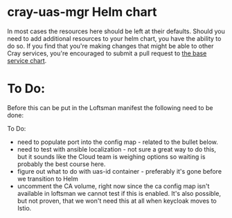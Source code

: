 # cray-uas-mgr Helm chart

In most cases the resources here should be left at their defaults. Should you need to add additional resources to your helm chart, you have the ability to do so. If you find that you're making changes that might be able to other Cray services, you're encouraged to submit a pull request to [the base service chart](https://stash.us.cray.com/projects/CLOUD/repos/cray-charts/browse/stable/cray-service).

# To Do:

Before this can be put in the Loftsman manifest the following need to be done:

To Do:
- need to populate port into the config map - related to the bullet below.
- need to test with ansible localization - not sure a great way to do this, but it sounds like the Cloud team is weighing options so waiting is probably the best course here.
- figure out what to do with uas-id container - preferably it's gone before we transition to Helm
- uncomment the CA volume, right now since the ca config map isn't available in loftsman we cannot test if this is enabled. It's also possible, but not proven, that we won't need this at all when keycloak moves to Istio.

